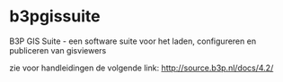 # b3pgissuite
B3P GIS Suite - een software suite voor het laden, configureren en publiceren van gisviewers

zie voor handleidingen de volgende link: http://source.b3p.nl/docs/4.2/
